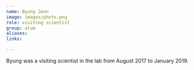```yaml
---
name: Byung Jeon
image: images/photo.png
role: visiting scientist
group: alum
aliases:
links:

---
```


Byung was a visiting scientist in the lab from August 2017 to January 2019.
